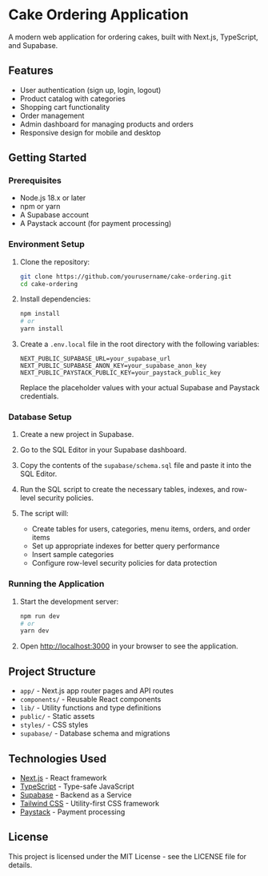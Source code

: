 # Cake Ordering Application

A modern web application for ordering cakes, built with Next.js, TypeScript, and Supabase.

## Features

- User authentication (sign up, login, logout)
- Product catalog with categories
- Shopping cart functionality
- Order management
- Admin dashboard for managing products and orders
- Responsive design for mobile and desktop

## Getting Started

### Prerequisites

- Node.js 18.x or later
- npm or yarn
- A Supabase account
- A Paystack account (for payment processing)

### Environment Setup

1. Clone the repository:
   ```bash
   git clone https://github.com/yourusername/cake-ordering.git
   cd cake-ordering
   ```

2. Install dependencies:
   ```bash
   npm install
   # or
   yarn install
   ```

3. Create a `.env.local` file in the root directory with the following variables:
   ```
   NEXT_PUBLIC_SUPABASE_URL=your_supabase_url
   NEXT_PUBLIC_SUPABASE_ANON_KEY=your_supabase_anon_key
   NEXT_PUBLIC_PAYSTACK_PUBLIC_KEY=your_paystack_public_key
   ```

   Replace the placeholder values with your actual Supabase and Paystack credentials.

### Database Setup

1. Create a new project in Supabase.

2. Go to the SQL Editor in your Supabase dashboard.

3. Copy the contents of the `supabase/schema.sql` file and paste it into the SQL Editor.

4. Run the SQL script to create the necessary tables, indexes, and row-level security policies.

5. The script will:
   - Create tables for users, categories, menu items, orders, and order items
   - Set up appropriate indexes for better query performance
   - Insert sample categories
   - Configure row-level security policies for data protection

### Running the Application

1. Start the development server:
   ```bash
   npm run dev
   # or
   yarn dev
   ```

2. Open [http://localhost:3000](http://localhost:3000) in your browser to see the application.

## Project Structure

- `app/` - Next.js app router pages and API routes
- `components/` - Reusable React components
- `lib/` - Utility functions and type definitions
- `public/` - Static assets
- `styles/` - CSS styles
- `supabase/` - Database schema and migrations

## Technologies Used

- [Next.js](https://nextjs.org/) - React framework
- [TypeScript](https://www.typescriptlang.org/) - Type-safe JavaScript
- [Supabase](https://supabase.io/) - Backend as a Service
- [Tailwind CSS](https://tailwindcss.com/) - Utility-first CSS framework
- [Paystack](https://paystack.com/) - Payment processing

## License

This project is licensed under the MIT License - see the LICENSE file for details. 